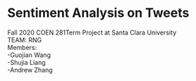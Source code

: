 # Sentiment Analysis on Tweets
Fall 2020 COEN 281Term Project at Santa Clara University<br>
TEAM: RNG <br>
Members: <br>
    -Guojian Wang <br>
    -Shujia Liang <br>
    -Andrew Zhang <br>
  
